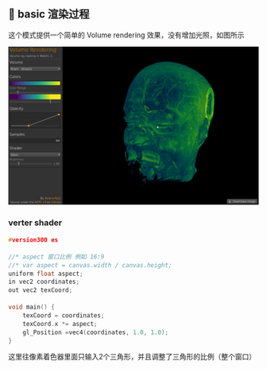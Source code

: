 ## 💎 basic 渲染过程

这个模式提供一个简单的 Volume rendering 效果，没有增加光照，如图所示

![1678722467220](image/渲染过程笔记/1678722467220.png)

### verter shader

```c++
#version300 es

//* aspect 窗口比例 例如 16:9
//* var aspect = canvas.width / canvas.height;
uniform float aspect;
in vec2 coordinates;
out vec2 texCoord;

void main() {
    texCoord = coordinates;
    texCoord.x *= aspect;
    gl_Position =vec4(coordinates, 1.0, 1.0);
}
```

这里往像素着色器里面只输入2个三角形，并且调整了三角形的比例（整个窗口）
